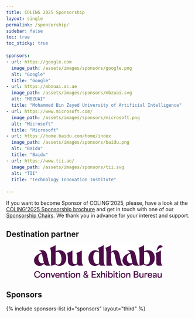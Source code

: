 ```yaml
---
title: COLING 2025 Sponsorship
layout: single
permalink: /sponsorship/
sidebar: false
toc: true
toc_sticky: true

sponsors:
- url: https://google.com
  image_path: /assets/images/sponsors/google.png
  alt: "Google"
  title: "Google"
- url: https://mbzuai.ac.ae
  image_path: /assets/images/sponsors/mbzuai.svg
  alt: "MBZUAI"
  title: "Mohammed Bin Zayed University of Artificial Intelligence"
- url: https://www.microsoft.com/
  image_path: /assets/images/sponsors/microsoft.png
  alt: "Microsoft"
  title: "Microsoft"
- url: https://home.baidu.com/home/index
  image_path: /assets/images/sponsors/baidu.png
  alt: "Baidu"
  title: "Baidu"
- url: https://www.tii.ae/
  image_path: /assets/images/sponsors/tii.svg
  alt: "TII"
  title: "Technology Innovation Institute"

---
```


If you want to become Sponsor of COLING'2025, please, have a look at the [COLING'2025 Sponsorship brochure](https://coling2025.org/downloads/sponsorship.pdf) and get in touch with one of our [Sponsorship Chairs](mailto:coling2025.sponsorship@mbzuai.ac.ae). We thank you in advance for your interest and support.

## Destination partner
<div style="text-align:center; margin-bottom: 30px;">
  <img src="/assets/images/partner/ADT_DescriptorLogo.png" style="max-width: 70%; height: auto;" />
</div>

## Sponsors

{% include sponsors-list id="sponsors" layout="third" %}